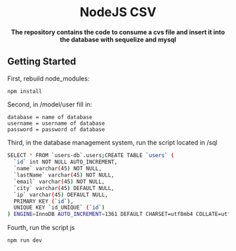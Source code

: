 <h1 align="center">NodeJS CSV</h1>

<h4 align="center">The repository contains the code to consume a cvs file and insert it into the database with sequelize and mysql</h4>

## Getting Started

First, rebuild node_modules:

```bash
npm install
```

Second, in /model/user fill in:

```
database = name of database
username = username of database
password = password of database
```

Third, in the database management system, run the script located in /sql

```bash
SELECT * FROM `users-db`.users;CREATE TABLE `users` (
  `id` int NOT NULL AUTO_INCREMENT,
  `name` varchar(45) NOT NULL,
  `lastName` varchar(45) NOT NULL,
  `email` varchar(45) NOT NULL,
  `city` varchar(45) DEFAULT NULL,
  `ip` varchar(45) DEFAULT NULL,
  PRIMARY KEY (`id`),
  UNIQUE KEY `id_UNIQUE` (`id`)
) ENGINE=InnoDB AUTO_INCREMENT=1361 DEFAULT CHARSET=utf8mb4 COLLATE=utf8mb4_0900_ai_ci;
```

Fourth, run the script js

```bash
npm run dev
```
